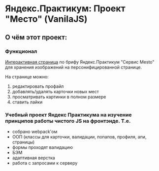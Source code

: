# Яндекс.Практикум: Проект "Место" (VanilaJS)
## О чём этот проект:
### Функционал
[Интерактивная страница](https://maisovoya.github.io/mesto/) по брифу Яндекс.Практикум "Сервис Mesto" для хранения изображений на персонифицированной странице.

На странице можно: 
1. редактировать профайл
2. добавлять/удалять карточки новых мест
3. просматривать картинки в полном размере
4. ставить лайки

### Учебный проект Яндекс Практикума на изучение принципов работы чистого JS на фронтэнде. Т.е.
* собрано webpack'ом
* ООП (классы для карточки, валидации, попапов, профиля, апи, страницы)
* формы проходят валидацию
* БЭМ
* адаптивная верстка
* работа с запросами к серверу



